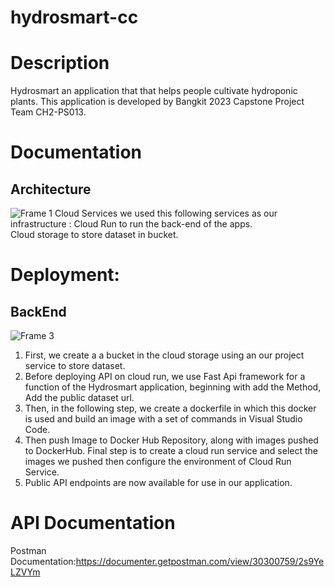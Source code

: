 # hydrosmart-cc
# Description
Hydrosmart an application that that helps people cultivate hydroponic plants. This application is developed by Bangkit 2023 Capstone Project Team CH2-PS013.

# Documentation  
## Architecture
![Frame 1](https://github.com/Bangkit-Capstone-HydroSmart/Hydrosmart-CC/assets/146703120/52c4374a-c3c2-42bc-ac66-b581c8fb6c4b)
Cloud Services we used this following services as our infrastructure :
Cloud Run to run the back-end of the apps.  
Cloud storage to store dataset in bucket.

# Deployment:
## BackEnd
![Frame 3](https://github.com/Bangkit-Capstone-HydroSmart/Hydrosmart-CC/assets/146703120/126101ea-c5e9-4531-b2a6-5cfe353bc257)

1. First, we create a a bucket in the cloud storage using an our project service to store dataset.
2. Before deploying API on cloud run, we use Fast Api framework for a function of the Hydrosmart application, beginning with add the Method, Add the public dataset url.
3. Then, in the following step, we create a dockerfile in which this docker is used and build an image with a set of commands in Visual Studio Code.
4. Then push Image to Docker Hub Repository, along with images pushed to DockerHub. Final step is to create a cloud run service and select the images we pushed then configure the environment of Cloud Run Service.
5. Public API endpoints are now available for use in our application.

# API Documentation
Postman Documentation:https://documenter.getpostman.com/view/30300759/2s9YeLZVYm
